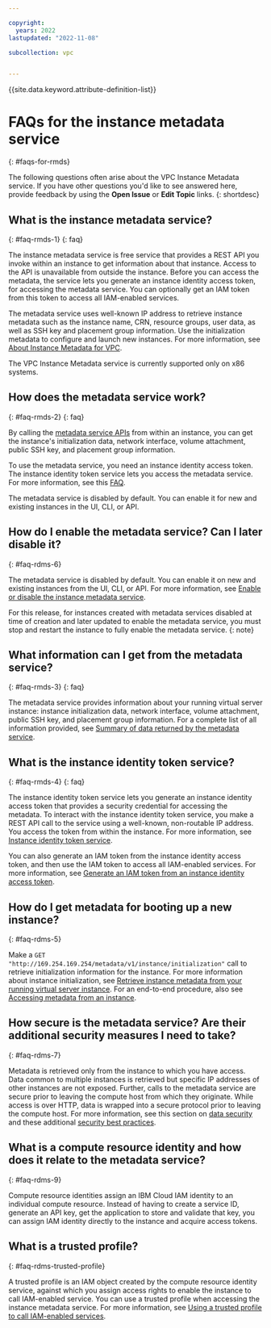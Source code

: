 ```yaml
---

copyright:
  years: 2022
lastupdated: "2022-11-08"

subcollection: vpc


---
```


{{site.data.keyword.attribute-definition-list}}

# FAQs for the instance metadata service
{: #faqs-for-rmds}

The following questions often arise about the VPC Instance Metadata service. If you have other questions you'd like to see answered here, provide feedback by using the **Open Issue** or **Edit Topic** links.
{: shortdesc}

## What is the instance metadata service?
{: #faq-rmds-1}
{: faq}

The instance metadata service is free service that provides a REST API you invoke within an instance to get information about that instance. Access to the API is unavailable from outside the instance. Before you can access the metadata, the service lets you generate an instance identity access token, for accessing the metadata service. You can optionally get an IAM token from this token to access all IAM-enabled services. 

The metadata service uses well-known IP address to retrieve instance metadata such as the instance name, CRN, resource groups, user data, as well as SSH key and placement group information. Use the initialization metadata to configure and launch new instances. For more information, see [About Instance Metadata for VPC](/docs/vpc?topic=vpc-imd-about).

The VPC Instance Metadata service is currently supported only on x86 systems.

## How does the metadata service work?
{: #faq-rmds-2}
{: faq}

By calling the [metadata service APIs](/apidocs/vpc-metadata-beta) from within an instance, you can get the instance's initialization data, network interface, volume attachment, public SSH key, and placement group information.

To use the metadata service, you need an instance identity access token. The instance identity token service lets you access the metadata service. For more information, see this [FAQ](#faq-rmds-4).

The metadata service is disabled by default. You can enable it for new and existing instances in the UI, CLI, or API.

## How do I enable the metadata service? Can I later disable it?
{: #faq-rdms-6}

The metadata service is disabled by default. You can enable it on new and existing instances from the UI, CLI, or API. For more information, see [Enable or disable the instance metadata service](/docs/vpc?topic=vpc-imd-configure-service&interface=cli#imd-metadata-service-enable).

For this release, for instances created with metadata services disabled at time of creation and later updated to enable the metadata service, you must stop and restart the instance to fully enable the metadata service.
{: note}

## What information can I get from the metadata service?
{: #faq-rmds-3}
{: faq}

The metadata service provides information about your running virtual server instance: instance initialization data, network interface, volume attachment, public SSH key, and placement group information. For a complete list of all information provided, see [Summary of data returned by the metadata service](/docs/vpc?topic=vpc-imd-metadata-summary).

## What is the instance identity token service? 
{: #faq-rmds-4}
{: faq}

The instance identity token service lets you generate an instance identity access token that provides a security credential for accessing the metadata. To interact with the instance identity token service, you make a REST API call to the service using a well-known, non-routable IP address. You access the token from within the instance. For more information, see [Instance identity token service](/docs/vpc?topic=vpc-imd-about#imd-vpc-access-token). 

You can also generate an IAM token from the instance identity access token, and then use the IAM token to access all IAM-enabled services. For more information, see [Generate an IAM token from an instance identity access token](/docs/vpc?topic=vpc-imd-configure-service&interface=cli#imd-token-exchange).

## How do I get metadata for booting up a new instance?
{: #faq-rdms-5}

Make a `GET "http://169.254.169.254/metadata/v1/instance/initialization"` call to retrieve initialization information for the instance. For more information about instance initialization, see [Retrieve instance metadata from your running virtual server instance](/docs/vpc?topic=vpc-imd-get-metadata#imd-retrieve-instance-data). For an end-to-end procedure, also see [Accessing metadata from an instance](/docs/vpc?topic=vpc-imd-access-instance-metadata).

## How secure is the metadata service? Are their additional security measures I need to take?
{: #faq-rdms-7}

Metadata is retrieved only from the instance to which you have access. Data common to multiple instances is retrieved but specific IP addresses of other instances are not exposed. Further, calls to the metadata service are secure prior to leaving the compute host from which they originate. While access is over HTTP, data is wrapped into a secure protocol prior to leaving the compute host. For more information, see this section on [data security](/docs/vpc?topic=vpc-imd-about#imd-security) and these additional [security best practices](/docs/vpc?topic=vpc-imd-security-best-practices).

## What is a compute resource identity and how does it relate to the metadata service?
{: #faq-rdms-9}

Compute resource identities assign an IBM Cloud IAM identity to an individual compute resource. Instead of having to create a service ID, generate an API key, get the application to store and validate that key, you can assign IAM identity directly to the instance and acquire access tokens. 

## What is a trusted profile?
{: #faq-rdms-trusted-profile}

A trusted profile is an IAM object created by the compute resource identity service, against which you assign access rights to enable the instance to call IAM-enabled service. You can use a trusted profile when accessing the instance metadata service. For more information, see [Using a trusted profile to call IAM-enabled services](/docs/vpc?topic=vpc-imd-trusted-profile-metadata).
